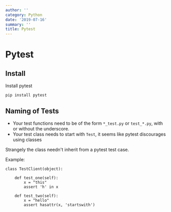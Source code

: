 ```yaml
---
author: ''
category: Python
date: '2019-07-16'
summary: ''
title: Pytest
---
```

# Pytest

## Install

Install pytest

    pip install pytest

## Naming of Tests

* Your test functions need to be of the form `*_test.py` or `test_*.py`, with or without the underscore.
* Your test class needs to start with `Test`, it seems like pytest discourages using classes

Strangely the class needn't inherit from a pytest test case.

Example:

    class TestClient(object):

        def test_one(self):
            x = "this"
            assert 'h' in x

        def test_two(self):
            x = "hello"
            assert hasattr(x, 'startswith')


